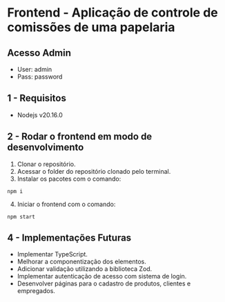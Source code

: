 # Frontend - Aplicação de controle de comissões de uma papelaria

## Acesso Admin
* User: admin
* Pass: password

## 1 - Requisitos
- Nodejs v20.16.0

## 2 - Rodar o frontend em modo de desenvolvimento

1. Clonar o repositório.
2. Acessar o folder do repositório clonado pelo terminal.
3. Instalar os pacotes com o comando:

```
npm i
```

4. Iniciar o frontend com o comando:

```
npm start
```

## 4 - Implementações Futuras

- Implementar TypeScript.
- Melhorar a componentização dos elementos.
- Adicionar validação utilizando a biblioteca Zod.
- Implementar autenticação de acesso com sistema de login.
- Desenvolver páginas para o cadastro de produtos, clientes e empregados.
